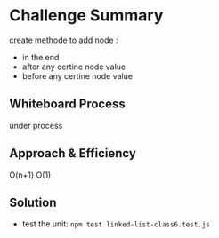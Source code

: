 # Challenge Summary
create methode to add node :
* in the end 
* after any certine node value
* before any certine node value
## Whiteboard Process
under process
## Approach & Efficiency
O(n+1)
O(1)
## Solution
* test the unit: ``npm test linked-list-class6.test.js``